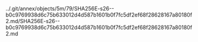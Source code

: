 ../.git/annex/objects/5m/79/SHA256E-s26--b0c9769938d6c75b633012d4d587b1601b0f7fc5df2ef68f28628167a80180f2.md/SHA256E-s26--b0c9769938d6c75b633012d4d587b1601b0f7fc5df2ef68f28628167a80180f2.md